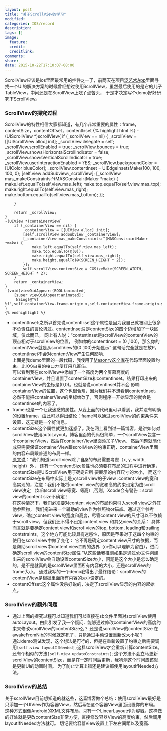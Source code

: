 ```yaml
---
layout: post
title: "关于ScrollView的学习"
modified:
categories: IOS/record
description:
tags: []
image:
  feature:
  credit:
  creditlink:
comments:
share:
date: 2015-10-22T17:10:07+08:00
---
```


ScrollView应该是ios里面最常用的控件之一了，前两天在项目<a href="https://www.9panart.com/html/passport/passport_login.html?ran=19406317709945142">泛艺术App</a>里面寻找一个UI的解决方案的时候曾经想过使用ScrollView，虽然最后使用的是它的儿子TableView，中间还是在ScrollView上吃了点苦头，
于是才决定写个demo好好研究下ScrollView。

### ScrollView的探究过程
ScrollView的特性相信大家都知道，有几个非常重要的属性：frame，contentSize，contentOffset，contentInset
    {% highlight html %}
    -(UIScrollView *)scrollView{
        if (_scrollView == nil) {
            _scrollView                 = [[UIScrollView alloc] init];
            _scrollView.delegate        = self;
            _scrollView.scrollEnabled   = true;
            _scrollView.bounces         = true;
            _scrollView.showsHorizontalScrollIndicator  = false;
            _scrollView.showsVerticalScrollIndicator    = true;
            _scrollView.userInteractionEnabled          = YES;
            _scrollView.backgroundColor                 = [UIColor blueColor];
            _scrollView.contentInset                    = UIEdgeInsetsMake(100, 100, 100, 0);
            [self.view addSubview:_scrollView];
            [_scrollView mas_makeConstraints:^(MASConstraintMaker *make) {
                make.left.equalTo(self.view.mas_left);
                make.top.equalTo(self.view.mas_top);
                make.right.equalTo(self.view.mas_right);
                make.bottom.equalTo(self.view.mas_bottom);
            }];

        }

        return _scrollView;
    }
    -(UIView *)containerView{
        if (_containerView == nil) {
            _containerView = [[UIView alloc] init];
            [self.scrollView addSubview:_containerView];
            [_containerView mas_makeConstraints:^(MASConstraintMaker *make) {
                make.left.equalTo(self.view.mas_left);
                make.top.equalTo(@(0));
                make.right.equalTo(self.view.mas_right);
                make.height.equalTo(@(SCREEN_HEIGHT * 2));
            }];
            self.scrollView.contentSize = CGSizeMake(SCREEN_WIDTH, SCREEN_HEIGHT * 2);
        }
        return _containerView;
    }
    -(void)viewDidAppear:(BOOL)animated{
        [super viewDidAppear:animated];
         NSLog(@"%f %f",self.containerView.frame.origin.x,self.containerView.frame.origin.y);
    }
    {% endhighlight %}
<ul>
<li>
    contentInset:之所以首先说contentInset这个属性是因为我自己就被网上很多不负责任的言论坑过。contentInset只是contentSize的四个边增加了一块区域，仅此而已。
    网上有人说：“contentInset是scrollView的contentView的顶点相对于scrollView的位置，
    例如你的contentInset = (0 ,100)，那么你的contentView就是从scrollView的(0 ,100)开始显示”
    这句话完全就是在放P。contentInset不会对contentView产生任何影响.</br>
    上面是我demo里面的一段代码，我使用了<a href="https://github.com/SnapKit/Masonry">Masonry这个库</a>在代码里面设置约束，比IOS自带的接口方便好用几百倍。</br>
    可以看到我在scrollView中添加了一个高度为两个屏幕高度的containerView，并且设置了contentSize和contentInset。结果打印出来的containerView的坐标是(0,0)。也就是说contentInset并不会
    影响containerView的位置，这个也很合理，因为我们并不想看到contentInset，必然不能把containerView的坐标给改了，否则程序一开始显示的就会是contentInset的内容了。
</li>

<li>
    frame:也是一个让我迷惑的属性。从我上面的代码里可以看到，我并没有明确的设置frame，由此可以得出结论：frame可以通过scrollView的约束条件来设置，这无疑是一个好消息。
</li>

<li>
    contentSize:这个属性就更加迷惑了。我在网上看到过一篇博客，是讲如何对scrollView使用autoLayout。博客里面的代码很简单，一个scrollView包含一个containerView，然后在containerView里面添加子View。
    然后问题就简化成只需要保证containerView跟scrollView的约束正确，containerView里面的内容布局跟普通的布局一样。</br>
    <a href="http://www.cocoachina.com/ios/20141011/9871.html">原文说</a>："我们知道scroll view除了自身的布局需要考虑（x, y, width, height）外，
    还有一个contentSize属性也必须要在布局的过程中进行确定，contentSize是UIScrollView用于确定它所 要展示的内容尺寸的大小，
    而这个contentSize在布局中实际上是又scroll view的子view :content view的宽和高实现的，注意：我们不能将content view的宽和高的约束设定为由scroll view决定
    （如和scroll view等宽、等高）,否则，Xcode会有警告：scroll view的content size不确定！</br>在这种情况下，我们必须要对content view的布局约束引入scroll view之外其他参照物，
    我们拖进来一个辅助的view作为参照物or锚点。通过这个参考view，确定content view的宽度和高度，尽管content view的尺寸可以不依赖于scroll view，但我们还不得不设定content view 和其父view的关系：
    具体而言就是要确定content view和scroll view的top, bottom, leading和trailing contstraints，这个地方可能比较具有迷惑性，原因是苹果对于这四个约束的使用在scroll view中做了变化：
    它不再是确定content view尺寸的依据，而是帮助scroll view中content view四周的边界（or你可以理解为留白），进而确定scroll view的contentSize属性
    "从这些话我推测如果是通过sb文件创建出来的scrollView会自动设置contentSize大小，问题是这个大小是怎么确定的，是不是就真的是scrollView里面所有内容的大小，还是scrollView的frame大小。
    通过我写的一个demo我得出了最终结论：scrollView的contentView是根据里面所有内容的大小设定的。

</li>

<li>
    contentOffset:这个属性没杀好说的，决定了scrollView显示的内容的起始点。
</li>

</ul>

### ScrollView的额外问题
<ul>
<li>
通过上面的探究过程可以知道我们可以直接在sb文件里面对scrollView使用autoLayout。由此引发了我一个疑问，能够通过修改containerView的高度约束来修改scrollView的contentSize么？
还是说scrollView的contentSize
在awakeFromNib的时候就定死了，只能通过手动设置重新改大小呢？</br>
通过demo测试发现，这个想法是可行的，但是在重新设置了约束之后需要调用<code>[self.view layoutIfNeeded];</code>这样scrollView才会重新计算contentSize。</br>
还有个相似的方法<code>[self.view updateConstraints];</code>这个方法不会立马更新scrollView的contentSize，而是在一定时间后更新，我猜测这个时间应该就是更新UI的动画时间。
为了防止计算出错还是建议都使用layoutIfNeeded方法。
</li>
</ul>

### ScrollView的总结
关于scrollView目前想知道的就这些，这篇博客做个总结：使用scrollView最好是只添加一个UIView作为容器View，然后再在这个容器View里面设置你的布局。
这种方式很像Android的XML文件布局，只有一个LinearLayout作为容器。这样做的好处就是更改contentSize非常方便，直接修改容器View的高度约束，然后调用layoutIfNeeded方法就可。
切记要给容器View设置上下左右间距以及宽高.


